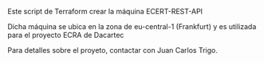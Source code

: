 Este script de Terraform crear la máquina ECERT-REST-API

Dicha máquina se ubica en la zona de eu-central-1 (Frankfurt) y es utilizada para el proyecto ECRA de Dacartec

Para detalles sobre el proyeto, contactar con Juan Carlos Trigo.

